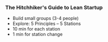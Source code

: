 ### The Hitchhiker's Guide to Lean Startup

<!-- .slide: data-background="img/background-orange-orig.jpg" -->

- Build small groups (3-4 people)
- Explore: 5 Principles – 5 Stations
- 10 min for each station
- 1 min for station change

